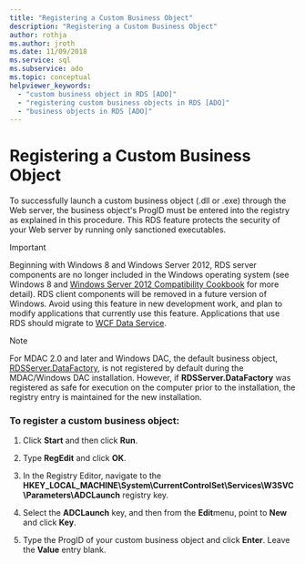 ```yaml
---
title: "Registering a Custom Business Object"
description: "Registering a Custom Business Object"
author: rothja
ms.author: jroth
ms.date: 11/09/2018
ms.service: sql
ms.subservice: ado
ms.topic: conceptual
helpviewer_keywords:
  - "custom business object in RDS [ADO]"
  - "registering custom business objects in RDS [ADO]"
  - "business objects in RDS [ADO]"
---
```

# Registering a Custom Business Object
To successfully launch a custom business object (.dll or .exe) through the Web server, the business object's ProgID must be entered into the registry as explained in this procedure. This RDS feature protects the security of your Web server by running only sanctioned executables.  
  
> [!IMPORTANT]
>  Beginning with Windows 8 and Windows Server 2012, RDS server components are no longer included in the Windows operating system (see Windows 8 and [Windows Server 2012 Compatibility Cookbook](https://www.microsoft.com/download/details.aspx?id=27416) for more detail). RDS client components will be removed in a future version of Windows. Avoid using this feature in new development work, and plan to modify applications that currently use this feature. Applications that use RDS should migrate to [WCF Data Service](/dotnet/framework/wcf/).  
  
> [!NOTE]
>  For MDAC 2.0 and later and Windows DAC, the default business object, [RDSServer.DataFactory](../../reference/rds-api/datafactory-object-rdsserver.md), is not registered by default during the MDAC/Windows DAC installation. However, if **RDSServer.DataFactory** was registered as safe for execution on the computer prior to the installation, the registry entry is maintained for the new installation.  
  
### To register a custom business object:  
  
1.  Click **Start** and then click **Run**.  
  
2.  Type **RegEdit** and click **OK**.  
  
3.  In the Registry Editor, navigate to the **HKEY_LOCAL_MACHINE\System\CurrentControlSet\Services\W3SVC\Parameters\ADCLaunch** registry key.  
  
4.  Select the **ADCLaunch** key, and then from the **Edit**menu, point to **New** and click **Key**.  
  
5.  Type the ProgID of your custom business object and click **Enter**. Leave the **Value** entry blank.